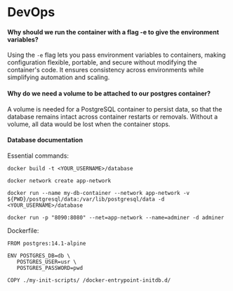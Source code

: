# DevOps

#### Why should we run the container with a flag -e to give the environment variables?

Using the `-e` flag lets you pass environment variables to containers, making configuration flexible, portable, and secure without modifying the container's code. It ensures consistency across environments while simplifying automation and scaling.

#### Why do we need a volume to be attached to our postgres container?

A volume is needed for a PostgreSQL container to persist data, so that the database remains intact across container restarts or removals. Without a volume, all data would be lost when the container stops.

#### Database documentation

Essential commands: 

```docker build -t <YOUR_USERNAME>/database```

```docker network create app-network```

```docker run --name my-db-container --network app-network -v ${PWD}/postgresql/data:/var/lib/postgresql/data -d <YOUR_USERNAME>/database```

```docker run -p "8090:8080" --net=app-network --name=adminer -d adminer```

Dockerfile:
```
FROM postgres:14.1-alpine

ENV POSTGRES_DB=db \
   POSTGRES_USER=usr \
   POSTGRES_PASSWORD=pwd

COPY ./my-init-scripts/ /docker-entrypoint-initdb.d/
```
